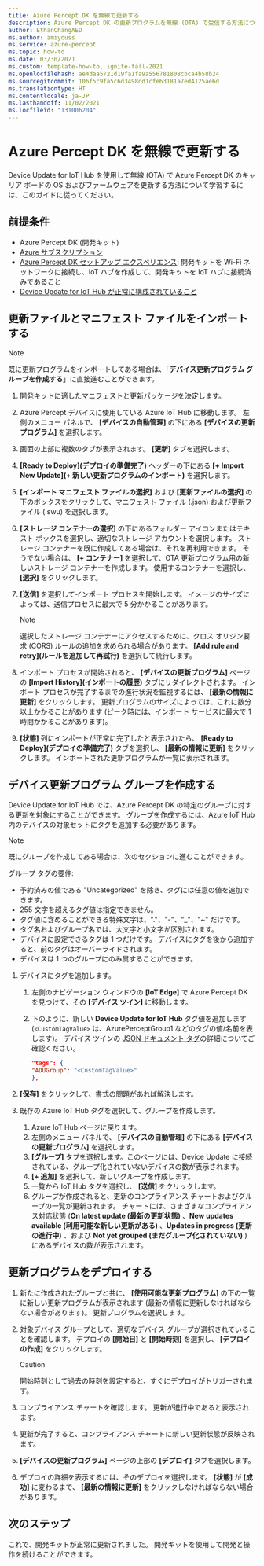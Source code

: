 ```yaml
---
title: Azure Percept DK を無線で更新する
description: Azure Percept DK の更新プログラムを無線 (OTA) で受信する方法について説明します
author: EthanChangAED
ms.author: amiyouss
ms.service: azure-percept
ms.topic: how-to
ms.date: 03/30/2021
ms.custom: template-how-to, ignite-fall-2021
ms.openlocfilehash: ae4daa5721d19fa1fa9a556781808cbca4b58b24
ms.sourcegitcommit: 106f5c9fa5c6d3498dd1cfe63181a7ed4125ae6d
ms.translationtype: HT
ms.contentlocale: ja-JP
ms.lasthandoff: 11/02/2021
ms.locfileid: "131006204"
---
```

# <a name="update-azure-percept-dk-over-the-air"></a>Azure Percept DK を無線で更新する

Device Update for IoT Hub を使用して無線 (OTA) で Azure Percept DK のキャリア ボードの OS およびファームウェアを更新する方法について学習するには、このガイドに従ってください。

## <a name="prerequisites"></a>前提条件

- Azure Percept DK (開発キット)
- [Azure サブスクリプション](https://azure.microsoft.com/free/)
- [Azure Percept DK セットアップ エクスペリエンス](./quickstart-percept-dk-set-up.md): 開発キットを Wi-Fi ネットワークに接続し、IoT ハブを作成して、開発キットを IoT ハブに接続済みであること
- [Device Update for IoT Hub が正常に構成されていること](./how-to-set-up-over-the-air-updates.md)

## <a name="import-your-update-file-and-manifest-file"></a>更新ファイルとマニフェスト ファイルをインポートする

> [!NOTE]
> 既に更新プログラムをインポートしてある場合は、「**デバイス更新プログラム グループを作成する**」に直接進むことができます。

1. 開発キットに適した[マニフェストと更新パッケージ](./how-to-select-update-package.md)を決定します。

1. Azure Percept デバイスに使用している Azure IoT Hub に移動します。 左側のメニュー パネルで、 **[デバイスの自動管理]** の下にある **[デバイスの更新プログラム]** を選択します。

1. 画面の上部に複数のタブが表示されます。 **[更新]** タブを選択します。

1. **[Ready to Deploy]\(デプロイの準備完了\)** ヘッダーの下にある **[+ Import New Update]\(+ 新しい更新プログラムのインポート\)** を選択します。

1. **[インポート マニフェスト ファイルの選択]** および **[更新ファイルの選択]** の下のボックスをクリックして、マニフェスト ファイル (.json) および更新ファイル (.swu) を選択します。

1. **[ストレージ コンテナーの選択]** の下にあるフォルダー アイコンまたはテキスト ボックスを選択し、適切なストレージ アカウントを選択します。 ストレージ コンテナーを既に作成してある場合は、それを再利用できます。 そうでない場合は、 **[+ コンテナー]** を選択して、OTA 更新プログラム用の新しいストレージ コンテナーを作成します。 使用するコンテナーを選択し、 **[選択]** をクリックします。

1. **[送信]** を選択してインポート プロセスを開始します。 イメージのサイズによっては、送信プロセスに最大で 5 分かかることがあります。

    > [!NOTE]
    > 選択したストレージ コンテナーにアクセスするために、クロス オリジン要求 (CORS) ルールの追加を求められる場合があります。 **[Add rule and retry]\(ルールを追加して再試行\)** を選択して続行します。

1. インポート プロセスが開始されると、 **[デバイスの更新プログラム]** ページの **[Import History]\(インポートの履歴\)** タブにリダイレクトされます。 インポート プロセスが完了するまでの進行状況を監視するには、 **[最新の情報に更新]** をクリックします。 更新プログラムのサイズによっては、これに数分以上かかることがあります (ピーク時には、インポート サービスに最大で 1 時間かかることがあります)。

1. **[状態]** 列にインポートが正常に完了したと表示されたら、 **[Ready to Deploy]\(デプロイの準備完了\)** タブを選択し、 **[最新の情報に更新]** をクリックします。 インポートされた更新プログラムが一覧に表示されます。

## <a name="create-a-device-update-group"></a>デバイス更新プログラム グループを作成する

Device Update for IoT Hub では、Azure Percept DK の特定のグループに対する更新を対象にすることができます。 グループを作成するには、Azure IoT Hub 内のデバイスの対象セットにタグを追加する必要があります。

> [!NOTE]
> 既にグループを作成してある場合は、次のセクションに進むことができます。

グループ タグの要件:

- 予約済みの値である "Uncategorized" を除き、タグには任意の値を追加できます。
- 255 文字を超えるタグ値は指定できません。
- タグ値に含めることができる特殊文字は、"."、"-"、"_"、"~" だけです。
- タグ名およびグループ名では、大文字と小文字が区別されます。
- デバイスに設定できるタグは 1 つだけです。 デバイスにタグを後から追加すると、前のタグはオーバーライドされます。
- デバイスは 1 つのグループにのみ属することができます。

1. デバイスにタグを追加します。
    1. 左側のナビゲーション ウィンドウの **[IoT Edge]** で Azure Percept DK を見つけて、その **[デバイス ツイン]** に移動します。
    1. 下のように、新しい **Device Update for IoT Hub** タグ値を追加します (```<CustomTagValue>``` は、AzurePerceptGroup1 などのタグの値/名前を表します)。 デバイス ツインの [JSON ドキュメント タグ](../iot-hub/iot-hub-devguide-device-twins.md#device-twins)の詳細についてご確認ください。

        ```json
        "tags": {
        "ADUGroup": "<CustomTagValue>"
        },
        ```

1. **[保存]** をクリックして、書式の問題があれば解決します。

1. 既存の Azure IoT Hub タグを選択して、グループを作成します。

    1. Azure IoT Hub ページに戻ります。
    1. 左側のメニュー パネルで、 **[デバイスの自動管理]** の下にある **[デバイスの更新プログラム]** を選択します。
    1. **[グループ]** タブを選択します。このページには、Device Update に接続されている、グループ化されていないデバイスの数が表示されます。
    1. **[+ 追加]** を選択して、新しいグループを作成します。
    1. 一覧から IoT Hub タグを選択し、 **[送信]** をクリックします。
    1. グループが作成されると、更新のコンプライアンス チャートおよびグループの一覧が更新されます。 チャートには、さまざまなコンプライアンス対応状態 (**On latest update (最新の更新状態)** 、**New updates available (利用可能な新しい更新がある)** 、**Updates in progress (更新の進行中)** 、および **Not yet grouped (まだグループ化されていない)** ) にあるデバイスの数が表示されます。

## <a name="deploy-an-update"></a>更新プログラムをデプロイする

1. 新たに作成されたグループと共に、 **[使用可能な更新プログラム]** の下の一覧に新しい更新プログラムが表示されます (最新の情報に更新しなければならない場合があります)。 更新プログラムを選択します。

1. 対象デバイス グループとして、適切なデバイス グループが選択されていることを確認します。 デプロイの **[開始日]** と **[開始時刻]** を選択し、 **[デプロイの作成]** をクリックします。

    > [!CAUTION]
    > 開始時刻として過去の時刻を設定すると、すぐにデプロイがトリガーされます。

1. コンプライアンス チャートを確認します。 更新が進行中であると表示されます。

1. 更新が完了すると、コンプライアンス チャートに新しい更新状態が反映されます。

1. **[デバイスの更新プログラム]** ページの上部の **[デプロイ]** タブを選択します。

1. デプロイの詳細を表示するには、そのデプロイを選択します。 **[状態]** が **[成功]** に変わるまで、 **[最新の情報に更新]** をクリックしなければならない場合があります。

## <a name="next-steps"></a>次のステップ

これで、開発キットが正常に更新されました。 開発キットを使用して開発と操作を続けることができます。

